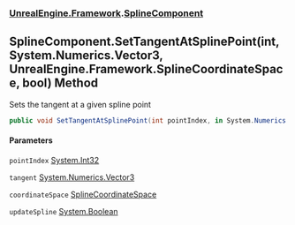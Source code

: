### [UnrealEngine.Framework](./UnrealEngine-Framework.md 'UnrealEngine.Framework').[SplineComponent](./SplineComponent.md 'UnrealEngine.Framework.SplineComponent')
## SplineComponent.SetTangentAtSplinePoint(int, System.Numerics.Vector3, UnrealEngine.Framework.SplineCoordinateSpace, bool) Method
Sets the tangent at a given spline point  
```csharp
public void SetTangentAtSplinePoint(int pointIndex, in System.Numerics.Vector3 tangent, UnrealEngine.Framework.SplineCoordinateSpace coordinateSpace, bool updateSpline=true);
```
#### Parameters
<a name='UnrealEngine-Framework-SplineComponent-SetTangentAtSplinePoint(int_System-Numerics-Vector3_UnrealEngine-Framework-SplineCoordinateSpace_bool)-pointIndex'></a>
`pointIndex` [System.Int32](https://docs.microsoft.com/en-us/dotnet/api/System.Int32 'System.Int32')  
  
<a name='UnrealEngine-Framework-SplineComponent-SetTangentAtSplinePoint(int_System-Numerics-Vector3_UnrealEngine-Framework-SplineCoordinateSpace_bool)-tangent'></a>
`tangent` [System.Numerics.Vector3](https://docs.microsoft.com/en-us/dotnet/api/System.Numerics.Vector3 'System.Numerics.Vector3')  
  
<a name='UnrealEngine-Framework-SplineComponent-SetTangentAtSplinePoint(int_System-Numerics-Vector3_UnrealEngine-Framework-SplineCoordinateSpace_bool)-coordinateSpace'></a>
`coordinateSpace` [SplineCoordinateSpace](./SplineCoordinateSpace.md 'UnrealEngine.Framework.SplineCoordinateSpace')  
  
<a name='UnrealEngine-Framework-SplineComponent-SetTangentAtSplinePoint(int_System-Numerics-Vector3_UnrealEngine-Framework-SplineCoordinateSpace_bool)-updateSpline'></a>
`updateSpline` [System.Boolean](https://docs.microsoft.com/en-us/dotnet/api/System.Boolean 'System.Boolean')  
  
